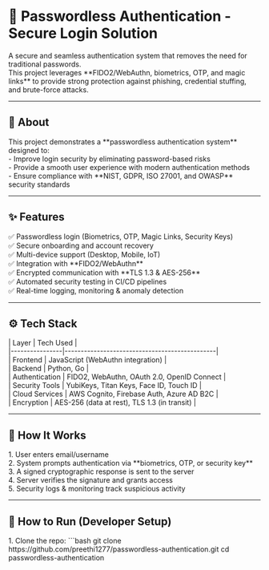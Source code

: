 <h1>🔐 Passwordless Authentication - Secure Login Solution  </h1>
A secure and seamless authentication system that removes the need for traditional passwords.  <br>
This project leverages **FIDO2/WebAuthn, biometrics, OTP, and magic links** to provide strong protection against phishing, credential stuffing, and brute-force attacks.  

---

<h2>📌 About  </h2>
This project demonstrates a **passwordless authentication system** designed to: <br>
- Improve login security by eliminating password-based risks  <br>
- Provide a smooth user experience with modern authentication methods  <br>
- Ensure compliance with **NIST, GDPR, ISO 27001, and OWASP** security standards  <br>

---

<h2>✨ Features  </h2>
✅ Passwordless login (Biometrics, OTP, Magic Links, Security Keys)  <br>
✅ Secure onboarding and account recovery  <br>
✅ Multi-device support (Desktop, Mobile, IoT) <br> 
✅ Integration with **FIDO2/WebAuthn**  <br>
✅ Encrypted communication with **TLS 1.3 & AES-256**  <br>
✅ Automated security testing in CI/CD pipelines  <br>
✅ Real-time logging, monitoring & anomaly detection  <br>

---

<h2> ⚙️ Tech Stack  </h2>
| Layer          | Tech Used                                     |  <br>
|----------------|-----------------------------------------------|  <br>
| Frontend       | JavaScript (WebAuthn integration)             |  <br>
| Backend        | Python, Go                                    |  <br>
| Authentication | FIDO2, WebAuthn, OAuth 2.0, OpenID Connect    |  <br>
| Security Tools | YubiKeys, Titan Keys, Face ID, Touch ID       |  <br>
| Cloud Services | AWS Cognito, Firebase Auth, Azure AD B2C      |  <br>
| Encryption     | AES-256 (data at rest), TLS 1.3 (in transit)  |  <br>

---

<h2> 🧠 How It Works  </h2>
1. User enters email/username  <br>
2. System prompts authentication via **biometrics, OTP, or security key**  <br>
3. A signed cryptographic response is sent to the server  <br>
4. Server verifies the signature and grants access  <br>
5. Security logs & monitoring track suspicious activity  <br>

---

<h2> 🧩 How to Run (Developer Setup)  </h2>
1. Clone the repo:  
   ```bash
   git clone https://github.com/preethi1277/passwordless-authentication.git
   cd passwordless-authentication
